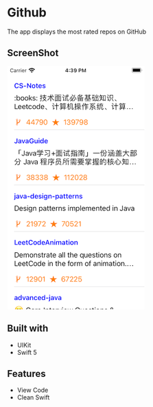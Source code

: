 # Github
The app displays the most rated repos on GitHub

## ScreenShot
![Screenshot](screenshot.png)

## Built with
* UIKit
* Swift 5

## Features
* View Code
* Clean Swift
